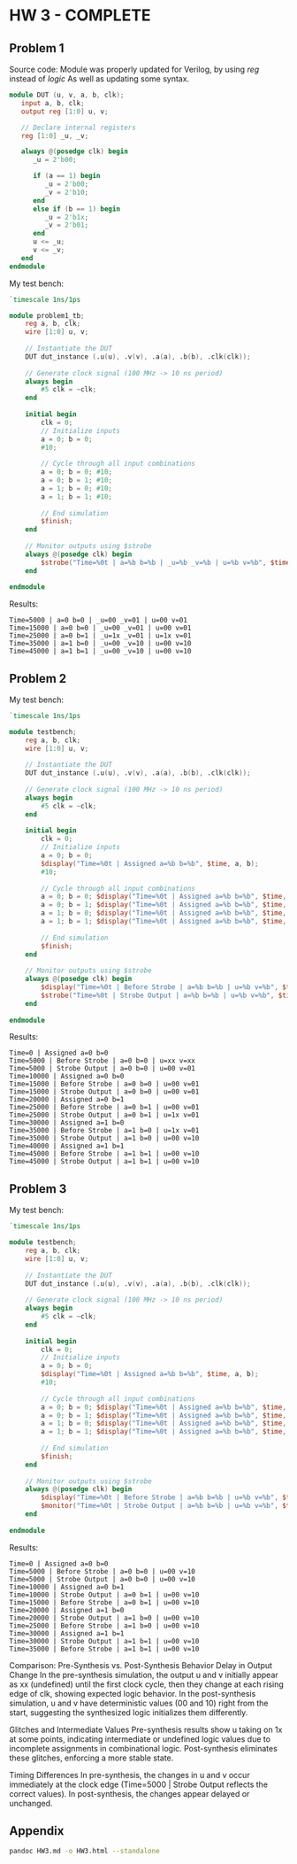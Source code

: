  
# HW 3 - COMPLETE

## Problem 1
Source code:
Module was properly updated for Verilog, by using $reg$ instead of $logic$
As well as updating some syntax.
```verilog
module DUT (u, v, a, b, clk);
   input a, b, clk;
   output reg [1:0] u, v; 

   // Declare internal registers
   reg [1:0] _u, _v;  

   always @(posedge clk) begin
      _u = 2'b00;  

      if (a == 1) begin
         _u = 2'b00;
         _v = 2'b10;
      end 
      else if (b == 1) begin
         _u = 2'b1x;  
         _v = 2'b01;
      end 
      u <= _u;
      v <= _v;
   end
endmodule
```

My test bench:

```verilog
`timescale 1ns/1ps

module problem1_tb;
    reg a, b, clk;
    wire [1:0] u, v;
    
    // Instantiate the DUT
    DUT dut_instance (.u(u), .v(v), .a(a), .b(b), .clk(clk));
    
    // Generate clock signal (100 MHz -> 10 ns period)
    always begin
        #5 clk = ~clk;
    end
    
    initial begin
        clk = 0;
        // Initialize inputs
        a = 0; b = 0;
        #10;
        
        // Cycle through all input combinations
        a = 0; b = 0; #10;
        a = 0; b = 1; #10;
        a = 1; b = 0; #10;
        a = 1; b = 1; #10;
        
        // End simulation
        $finish;
    end
    
    // Monitor outputs using $strobe
    always @(posedge clk) begin
        $strobe("Time=%0t | a=%b b=%b | _u=%b _v=%b | u=%b v=%b", $time, a, b, dut_instance._u, dut_instance._v, u, v);
    end
    
endmodule

```

Results:
```
Time=5000 | a=0 b=0 | _u=00 _v=01 | u=00 v=01
Time=15000 | a=0 b=0 | _u=00 _v=01 | u=00 v=01
Time=25000 | a=0 b=1 | _u=1x _v=01 | u=1x v=01
Time=35000 | a=1 b=0 | _u=00 _v=10 | u=00 v=10
Time=45000 | a=1 b=1 | _u=00 _v=10 | u=00 v=10
```

## Problem 2
My test bench:
```verilog
`timescale 1ns/1ps

module testbench;
    reg a, b, clk;
    wire [1:0] u, v;
    
    // Instantiate the DUT
    DUT dut_instance (.u(u), .v(v), .a(a), .b(b), .clk(clk));
    
    // Generate clock signal (100 MHz -> 10 ns period)
    always begin
        #5 clk = ~clk;
    end
    
    initial begin
        clk = 0;
        // Initialize inputs
        a = 0; b = 0;
        $display("Time=%0t | Assigned a=%b b=%b", $time, a, b);
        #10;
        
        // Cycle through all input combinations
        a = 0; b = 0; $display("Time=%0t | Assigned a=%b b=%b", $time, a, b); #10;
        a = 0; b = 1; $display("Time=%0t | Assigned a=%b b=%b", $time, a, b); #10;
        a = 1; b = 0; $display("Time=%0t | Assigned a=%b b=%b", $time, a, b); #10;
        a = 1; b = 1; $display("Time=%0t | Assigned a=%b b=%b", $time, a, b); #10;
        
        // End simulation
        $finish;
    end
    
    // Monitor outputs using $strobe
    always @(posedge clk) begin
        $display("Time=%0t | Before Strobe | a=%b b=%b | u=%b v=%b", $time, a, b, u, v);
        $strobe("Time=%0t | Strobe Output | a=%b b=%b | u=%b v=%b", $time, a, b, u, v);
    end
    
endmodule
```

Results:
```
Time=0 | Assigned a=0 b=0
Time=5000 | Before Strobe | a=0 b=0 | u=xx v=xx
Time=5000 | Strobe Output | a=0 b=0 | u=00 v=01
Time=10000 | Assigned a=0 b=0
Time=15000 | Before Strobe | a=0 b=0 | u=00 v=01
Time=15000 | Strobe Output | a=0 b=0 | u=00 v=01
Time=20000 | Assigned a=0 b=1
Time=25000 | Before Strobe | a=0 b=1 | u=00 v=01
Time=25000 | Strobe Output | a=0 b=1 | u=1x v=01
Time=30000 | Assigned a=1 b=0
Time=35000 | Before Strobe | a=1 b=0 | u=1x v=01
Time=35000 | Strobe Output | a=1 b=0 | u=00 v=10
Time=40000 | Assigned a=1 b=1
Time=45000 | Before Strobe | a=1 b=1 | u=00 v=10
Time=45000 | Strobe Output | a=1 b=1 | u=00 v=10
```


## Problem 3
My test bench:
```verilog
`timescale 1ns/1ps

module testbench;
    reg a, b, clk;
    wire [1:0] u, v;
    
    // Instantiate the DUT
    DUT dut_instance (.u(u), .v(v), .a(a), .b(b), .clk(clk));
    
    // Generate clock signal (100 MHz -> 10 ns period)
    always begin
        #5 clk = ~clk;
    end
    
    initial begin
        clk = 0;
        // Initialize inputs
        a = 0; b = 0;
        $display("Time=%0t | Assigned a=%b b=%b", $time, a, b);
        #10;
        
        // Cycle through all input combinations
        a = 0; b = 0; $display("Time=%0t | Assigned a=%b b=%b", $time, a, b); #10;
        a = 0; b = 1; $display("Time=%0t | Assigned a=%b b=%b", $time, a, b); #10;
        a = 1; b = 0; $display("Time=%0t | Assigned a=%b b=%b", $time, a, b); #10;
        a = 1; b = 1; $display("Time=%0t | Assigned a=%b b=%b", $time, a, b); #10;
        
        // End simulation
        $finish;
    end
    
    // Monitor outputs using $strobe
    always @(posedge clk) begin
        $display("Time=%0t | Before Strobe | a=%b b=%b | u=%b v=%b", $time, a, b, u, v);
        $monitor("Time=%0t | Strobe Output | a=%b b=%b | u=%b v=%b", $time, a, b, u, v);
    end
    
endmodule
```

Results:
```
Time=0 | Assigned a=0 b=0
Time=5000 | Before Strobe | a=0 b=0 | u=00 v=10
Time=5000 | Strobe Output | a=0 b=0 | u=00 v=10
Time=10000 | Assigned a=0 b=1
Time=10000 | Strobe Output | a=0 b=1 | u=00 v=10
Time=15000 | Before Strobe | a=0 b=1 | u=00 v=10
Time=20000 | Assigned a=1 b=0
Time=20000 | Strobe Output | a=1 b=0 | u=00 v=10
Time=25000 | Before Strobe | a=1 b=0 | u=00 v=10
Time=30000 | Assigned a=1 b=1
Time=30000 | Strobe Output | a=1 b=1 | u=00 v=10
Time=35000 | Before Strobe | a=1 b=1 | u=00 v=10
```

Comparison: Pre-Synthesis vs. Post-Synthesis Behavior
Delay in Output Change
In the pre-synthesis simulation, the output u and v initially appear as xx (undefined) until the first clock cycle, then they change at each rising edge of clk, showing expected logic behavior.
In the post-synthesis simulation, u and v have deterministic values (00 and 10) right from the start, suggesting the synthesized logic initializes them differently.

Glitches and Intermediate Values
Pre-synthesis results show u taking on 1x at some points, indicating intermediate or undefined logic values due to incomplete assignments in combinational logic.
Post-synthesis eliminates these glitches, enforcing a more stable state.

Timing Differences
In pre-synthesis, the changes in u and v occur immediately at the clock edge (Time=5000 | Strobe Output reflects the correct values).
In post-synthesis, the changes appear delayed or unchanged.

## Appendix 

```bash
pandoc HW3.md -o HW3.html --standalone
```

